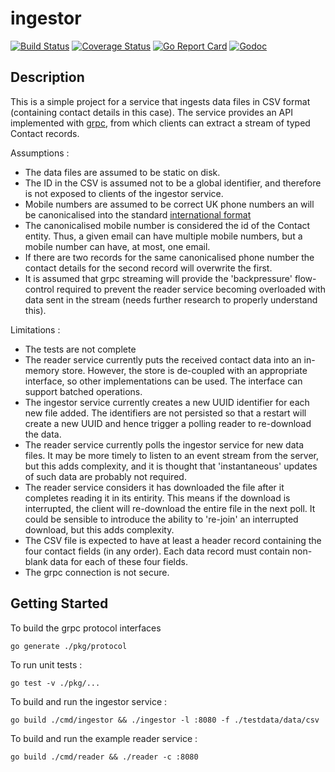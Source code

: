 # ingestor

[![Build Status](https://travis-ci.org/the4thamigo-uk/ingestor.svg?branch=master)](https://travis-ci.org/the4thamigo-uk/ingestor?branch=master)
[![Coverage Status](https://coveralls.io/repos/the4thamigo-uk/ingestor/badge.svg?branch=master&service=github)](https://coveralls.io/github/the4thamigo-uk/ingestor?branch=master)
[![Go Report Card](https://goreportcard.com/badge/github.com/the4thamigo-uk/ingestor)](https://goreportcard.com/report/github.com/the4thamigo-uk/ingestor)
[![Godoc](https://godoc.org/github.com/the4thamigo-uk/ingestor?status.svg)](https://godoc.org/github.com/the4thamigo-uk/ingestor)

## Description

This is a simple project for a service that ingests data files in CSV format (containing contact details in this case). The 
service provides an API implemented with [grpc](https://github.com/grpc/grpc-go), from which clients can extract a stream
of typed Contact records.

Assumptions : 

- The data files are assumed to be static on disk.
- The ID in the CSV is assumed not to be a global identifier, and therefore is not exposed to clients of the ingestor service.
- Mobile numbers are assumed to be correct UK phone numbers an will be canonicalised into the standard [international format](https://www.cm.com/blog/how-to-format-international-telephone-numbers/)
- The canonicalised mobile number is considered the id of the Contact entity. Thus, a given email can have multiple mobile numbers, but a 
mobile number can have, at most, one email.
- If there are two records for the same canonicalised phone number the contact details for the second record will overwrite the first.
- It is assumed that grpc streaming will provide the 'backpressure' flow-control required to prevent the reader service becoming overloaded with data sent in the stream (needs further research to properly understand this).

Limitations :

- The tests are not complete
- The reader service currently puts the received contact data into an in-memory store. However, the store is de-coupled with an appropriate interface, so other
implementations can be used. The interface can support batched operations.
- The ingestor service currently creates a new UUID identifier for each new file added. The identifiers are not persisted so that a restart will
create a new UUID and hence trigger a polling reader to re-download the data.
- The reader service currently polls the ingestor service for new data files. It may be more timely to listen to an event stream from the server, but this
adds complexity, and it is thought that 'instantaneous' updates of such data are probably not required.
- The reader service considers it has downloaded the file after it completes reading it in its entirity. This means if the download is interrupted, the
client will re-download the entire file in the next poll. It could be sensible to introduce the ability to 're-join' an interrupted download, but this adds complexity.
- The CSV file is expected to have at least a header record containing the four contact fields (in any order). Each data record must contain non-blank data for each 
of these four fields.
- The grpc connection is not secure.

## Getting Started

To build the grpc protocol interfaces

    go generate ./pkg/protocol

To run unit tests :

    go test -v ./pkg/...

To build and run the ingestor service :

    go build ./cmd/ingestor && ./ingestor -l :8080 -f ./testdata/data/csv

To build and run the example reader service :

    go build ./cmd/reader && ./reader -c :8080
